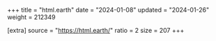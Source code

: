+++
title = "html.earth"
date = "2024-01-08"
updated = "2024-01-26"
weight = 212349

[extra]
source = "https://html.earth/"
ratio = 2
size = 207
+++
